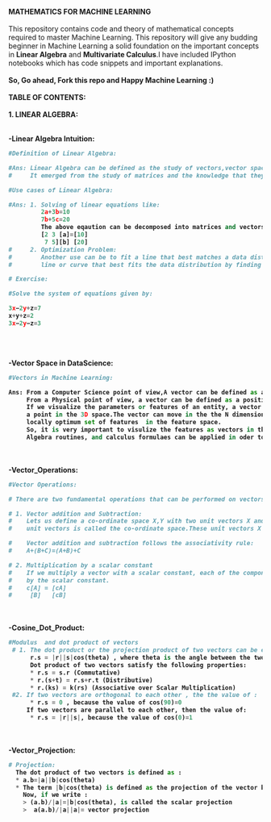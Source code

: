 

<b>MATHEMATICS FOR MACHINE LEARNING</b>
<br></br>
This repository contains code and theory of mathematical concepts required to master Machine Learning.
This repository will give any budding beginner in Machine Learning a solid foundation on the important concepts 
in <b>Linear Algebra</b> and <b>Multivariate Calculus</b>.I have included IPython notebooks which has code snippets and important
explanations.
<br></br>
<b>So, Go ahead, Fork this repo and Happy Machine Learning :)</b>
<br></br>
<b>TABLE OF CONTENTS: </b>
<br></br>
<b>1. LINEAR ALGEBRA: <b>
<br></br>

-Linear Algebra Intuition:
```python
#Definition of Linear Algebra:

#Ans: Linear Algebra can be defined as the study of vectors,vector spaces and mapping between vector spaces.
#     It emerged from the study of matrices and the knowledge that they can be solved using system of linear equations.

#Use cases of Linear Algebra:

#Ans: 1. Solving of linear equations like:
         2a+3b=10
         7b+5c=20
         The above eqaution can be decomposed into matrices and vectors like:
         [2 3 [a]=[10]
          7 5][b] [20]
#     2. Optimization Problem:
#        Another use can be to fit a line that best matches a data distribution.The objective is to find the 
#        line or curve that best fits the data distribution by finding the optimal parameters of the line.

# Exercise:

#Solve the system of equations given by:

3x−2y+z=7
x+y+z=2
3x−2y−z=3
```
<br></br>

-Vector Space in DataScience:
```python
#Vectors in Machine Learning:

Ans: From a Computer Science point of view,A vector can be defined as a list of numbers.
     From a Physical point of view, a vector can be defined as a position in 3D space.
     If we visualize the parameters or features of an entity, a vector can be visualized spatially as
     a point in the 3D space.The vector can move in the the N dimensional feature space to find the globally
     locally optimum set of features  in the feature space.
     So, it is very important to visulize the features as vectors in the N dimensional feature space, so Linear 
     Algebra routines, and calculus formulaes can be applied in oder to solve them.
```
<br></br>
-Vector_Operations:
```python
#Vector Operations:

# There are two fundamental operations that can be performed on vectors

# 1. Vector addition and Subtraction:
#    Lets us define a co-ordinate space X,Y with two unit vectors X and Y. The space spanned by the 
#    unit vectors is called the co-ordinate space.These unit vectors X and Y are called the basis vectors.

#    Vector addition and subtraction follows the associativity rule:
#    A+(B+C)=(A+B)+C

# 2. Multiplication by a scalar constant
#    If we multiply a vector with a scalar constant, each of the components of the scalar vector is multiplied
#    by the scalar constant.
#    c[A] = [cA]
#     [B]   [cB]
```
<br></br>
-Cosine_Dot_Product:
```python
#Modulus  and dot product of vectors
 # 1. The dot product or the projection product of two vectors can be explained as :
      r.s = |r||s|cos(theta) , where theta is the angle between the two vectors
      Dot product of two vectors satisfy the following properties:
      * r.s = s.r (Commutative)
      * r.(s+t) = r.s+r.t (Distributive)
      * r.(ks) = k(rs) (Associative over Scalar Multiplication)
 #2. If two vectors are orthogonal to each other , the the value of :
      * r.s = 0 , because the value of cos(90)=0
     If two vectors are parallel to each other, then the value of:
      * r.s = |r||s|, because the value of cos(0)=1
```
<br></br>
-Vector_Projection:
```python
# Projection:
  The dot product of two vectors is defined as :
  * a.b=|a||b|cos(theta)
  * The term |b|cos(theta) is defined as the projection of the vector b on to a
    Now, if we write :
    > (a.b)/|a|=|b|cos(theta), is called the scalar projection
    >  a(a.b)/|a||a|= vector projection
```
